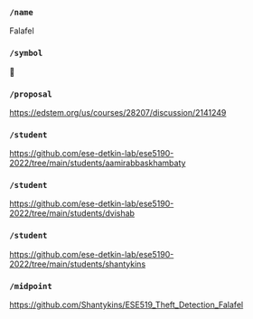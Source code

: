 ### `/name`
Falafel
### `/symbol`
🧆
### `/proposal`
https://edstem.org/us/courses/28207/discussion/2141249
### `/student`
https://github.com/ese-detkin-lab/ese5190-2022/tree/main/students/aamirabbaskhambaty
### `/student`
https://github.com/ese-detkin-lab/ese5190-2022/tree/main/students/dvishab
### `/student`
https://github.com/ese-detkin-lab/ese5190-2022/tree/main/students/shantykins
### `/midpoint`
https://github.com/Shantykins/ESE519_Theft_Detection_Falafel
